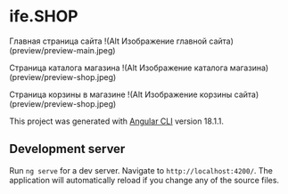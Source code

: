 # ife.SHOP
Главная страница сайта
!(Alt Изображение главной сайта) (preview/preview-main.jpeg)

Страница каталога магазина
!(Alt Изображение каталога магазина) (preview/preview-shop.jpeg)

Страница корзины в магазине
!(Alt Изображение корзины сайта) (preview/preview-shop.jpeg)


This project was generated with [Angular CLI](https://github.com/angular/angular-cli) version 18.1.1.

## Development server

Run `ng serve` for a dev server. Navigate to `http://localhost:4200/`. The application will automatically reload if you change any of the source files.
